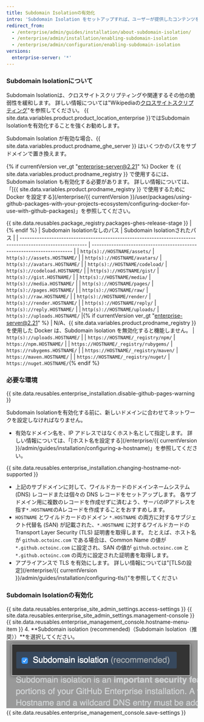 ```yaml
---
title: Subdomain Isolationの有効化
intro: 'Subdomain Isolation をセットアップすれば、ユーザーが提供したコンテンツを {{ site.data.variables.product.prodname_ghe_server }} アプライアンスの他の部分から安全に分離できるようになります。'
redirect_from:
  - /enterprise/admin/guides/installation/about-subdomain-isolation/
  - /enterprise/admin/installation/enabling-subdomain-isolation
  - /enterprise/admin/configuration/enabling-subdomain-isolation
versions:
  enterprise-server: '*'
---
```


### Subdomain Isolationについて

Subdomain Isolationは、クロスサイトスクリプティングや関連するその他の脆弱性を緩和します。 詳しい情報については"Wikipediaの[クロスサイトスクリプティング](http://en.wikipedia.org/wiki/Cross-site_scripting)"を参照してください。 {{ site.data.variables.product.product_location_enterprise }}ではSubdomain Isolationを有効化することを強くお勧めします。

Subdomain Isolation が有効な場合、{{ site.data.variables.product.prodname_ghe_server }} はいくつかのパスをサブドメインで置き換えます。

{% if currentVersion ver_gt "enterprise-server@2.21" %}
Docker を {{ site.data.variables.product.prodname_registry }} で使用するには、Subdomain Isolation も有効化する必要があります。 詳しい情報については、「[{{ site.data.variables.product.prodname_registry }} で使用するために Docker を設定する](/enterprise/{{ currentVersion }}/user/packages/using-github-packages-with-your-projects-ecosystem/configuring-docker-for-use-with-github-packages)」を参照してください。

{{ site.data.reusables.package_registry.packages-ghes-release-stage }}
|
{% endif %}
| Subdomain Isolationなしのパス                                                                                  | Subdomain Isolationされたパス                                               |
| --------------------------------------------------------------------------------------------------------- | ---------------------------------------------------------------------- |
| `http(s)://HOSTNAME/assets/`                                                                              | `http(s)://assets.HOSTNAME/`                                           |
| `http(s)://HOSTNAME/avatars/`                                                                             | `http(s)://avatars.HOSTNAME/`                                          |
| `http(s)://HOSTNAME/codeload/`                                                                            | `http(s)://codeload.HOSTNAME/`                                         |
| `http(s)://HOSTNAME/gist/`                                                                                | `http(s)://gist.HOSTNAME/`                                             |
| `http(s)://HOSTNAME/media/`                                                                               | `http(s)://media.HOSTNAME/`                                            |
| `http(s)://HOSTNAME/pages/`                                                                               | `http(s)://pages.HOSTNAME/`                                            |
| `http(s)://HOSTNAME/raw/`                                                                                 | `http(s)://raw.HOSTNAME/`                                              |
| `http(s)://HOSTNAME/render/`                                                                              | `http(s)://render.HOSTNAME/`                                           |
| `http(s)://HOSTNAME/reply/`                                                                               | `http(s)://reply.HOSTNAME/`                                            |
| `http(s)://HOSTNAME/uploads/`                                                                             | `http(s)://uploads.HOSTNAME/`     |{% if currentVersion ver_gt "enterprise-server@2.21" %}
| N/A、{{ site.data.variables.product.prodname_registry }} を使用した Docker は、Subdomain Isolation を無効化すると機能しません。 | `http(s)://uploads.HOSTNAME/`                                          |
| `https://HOSTNAME/_registry/npm/`                                                                         | `https://npm.HOSTNAME/`                                                |
| `https://HOSTNAME/_registry/rubygems/`                                                                    | `https://rubygems.HOSTNAME/`                                           |
| `https://HOSTNAME/_registry/maven/`                                                                       | `https://maven.HOSTNAME/`                                              |
| `https://HOSTNAME/_registry/nuget/`                                                                       | `https://nuget.HOSTNAME/`{% endif %}

### 必要な環境

{{ site.data.reusables.enterprise_installation.disable-github-pages-warning }}

Subdomain Isolationを有効化する前に、新しいドメインに合わせてネットワークを設定しなければなりません。

- 有効なドメイン名を、IP アドレスではなくホスト名として指定します。 詳しい情報については、「[ホスト名を設定する](/enterprise/{{ currentVersion }}/admin/guides/installation/configuring-a-hostname)」を参照してください。

{{ site.data.reusables.enterprise_installation.changing-hostname-not-supported }}

- 上記のサブドメインに対して、ワイルドカードのドメインネームシステム (DNS) レコードまたは個々の DNS レコードをセットアップします。 各サブドメイン用に複数のレコードを作成せずに済むよう、サーバのIPアドレスを指す`*.HOSTNAME`のAレコードを作成することをおすすめします。
- `HOSTNAME` とワイルドカードのドメイン `*.HOSTNAME` の両方に対するサブジェクト代替名 (SAN) が記載された、`*.HOSTNAME` に対するワイルドカードの Transport Layer Security (TLS) 証明書を取得します。 たとえば、ホスト名が `github.octoinc.com` である場合は、Common Name の値が `*.github.octoinc.com` に設定され、SAN の値が `github.octoinc.com` と `*.github.octoinc.com` の両方に設定された証明書を取得します。
- アプライアンスで TLS を有効にします。 詳しい情報については"[TLSの設定](/enterprise/{{ currentVersion }}/admin/guides/installation/configuring-tls/)"を参照してください

### Subdomain Isolationの有効化

{{ site.data.reusables.enterprise_site_admin_settings.access-settings }}
{{ site.data.reusables.enterprise_site_admin_settings.management-console }}
{{ site.data.reusables.enterprise_management_console.hostname-menu-item }}
4. **Subdomain isolation (recommended)（Subdomain Isolation（推奨））**を選択してください。 ![Subdomain Isolation を有効化するチェックボックス](/assets/images/enterprise/management-console/subdomain-isolation.png)
{{ site.data.reusables.enterprise_management_console.save-settings }}
